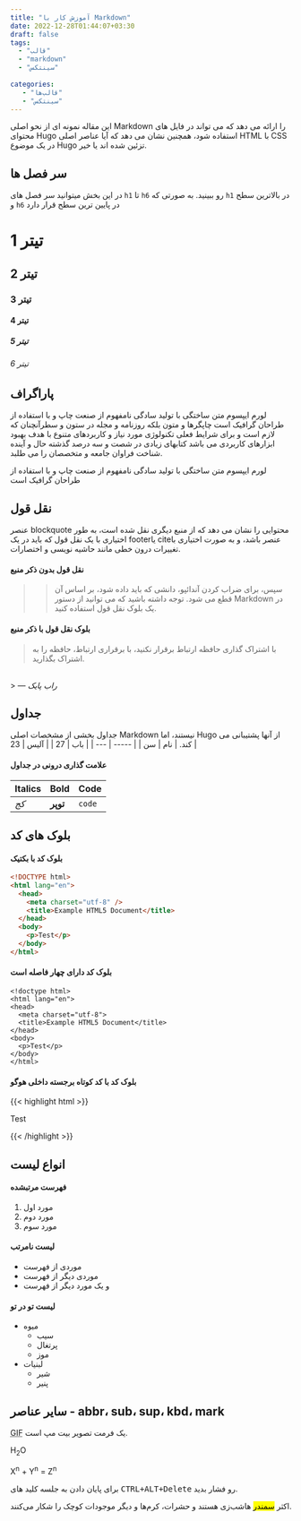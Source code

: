 ```yaml
---
title: "آموزش کار با Markdown"
date: 2022-12-28T01:44:07+03:30
draft: false
tags:
  - "قالب"
  - "markdown"
  - "سینتکس"
  
categories:
   - "قالب‌ها"
   - "سینتکس"
---
```

این مقاله نمونه ای از نحو اصلی Markdown را ارائه می دهد که می تواند در فایل های محتوای Hugo استفاده شود، همچنین نشان می دهد که آیا عناصر اصلی HTML با CSS در یک موضوع Hugo تزئین شده اند یا خیر.

## سر فصل ها
در این بخش میتوانید سر فصل های `h1` تا `h6` رو ببینید.
به صورتی که `h1` در بالاترین سطح و `h6` در پایین ترین سطح قرار دارد
# تیتر 1
## تیتر 2
### تیتر 3
#### تیتر 4
##### تیتر 5
###### تیتر 6

## پاراگراف
لورم ایپسوم متن ساختگی با تولید سادگی نامفهوم از صنعت چاپ و با استفاده از طراحان گرافیک است چاپگرها و متون بلکه روزنامه و مجله در ستون و سطرآنچنان که لازم است و برای شرایط فعلی تکنولوژی مورد نیاز و کاربردهای متنوع با هدف بهبود ابزارهای کاربردی می باشد کتابهای زیادی در شصت و سه درصد گذشته حال و آینده شناخت فراوان جامعه و متخصصان را می طلبد.

لورم ایپسوم متن ساختگی با تولید سادگی نامفهوم از صنعت چاپ و با استفاده از طراحان گرافیک است

## نقل قول
عنصر blockquote محتوایی را نشان می دهد که از منبع دیگری نقل شده است، به طور اختیاری با یک نقل قول که باید در یک footerیا citeعنصر باشد، و به صورت اختیاری با تغییرات درون خطی مانند حاشیه نویسی و اختصارات.

#### نقل قول بدون ذکر منبع
>> سپس، برای ضراب کردن آندائپو، دانشی که باید داده شود، بر اساس آن قطع می شود. توجه داشته باشید که می توانید از دستور Markdown در یک بلوک نقل قول استفاده کنید.

#### بلوک نقل قول با ذکر منبع
> با اشتراک گذاری حافظه ارتباط برقرار نکنید، با برقراری ارتباط، حافظه را به اشتراک بگذارید.
<br>
> — <cite>راب پایک</cite>

## جداول
جداول بخشی از مشخصات اصلی Markdown نیستند، اما Hugo از آنها پشتیبانی می کند.
| نام  | سن |
| ----- | --- |
| باب   | 27  |
| آلیس | 23  |

#### علامت گذاری درونی در جداول
| Italics   | Bold     | Code   |
| --------- | -------- | ------ |
| _کج_ | **توپر** | `code` |

## بلوک های کد
#### بلوک کد با بکتیک
```html
<!DOCTYPE html>
<html lang="en">
  <head>
    <meta charset="utf-8" />
    <title>Example HTML5 Document</title>
  </head>
  <body>
    <p>Test</p>
  </body>
</html>
```
#### بلوک کد دارای چهار فاصله است
    <!doctype html>
    <html lang="en">
    <head>
      <meta charset="utf-8">
      <title>Example HTML5 Document</title>
    </head>
    <body>
      <p>Test</p>
    </body>
    </html>

#### بلوک کد با کد کوتاه برجسته داخلی هوگو
{{< highlight html >}}

<!doctype html>
<html lang="en">
<head>
  <meta charset="utf-8">
  <title>Example HTML5 Document</title>
</head>
<body>
  <p>Test</p>
</body>
</html>
{{< /highlight >}}

## انواع لیست
#### فهرست مرتبشده
1. مورد اول
2. مورد دوم
3. مورد سوم
#### لیست نامرتب
- موردی از فهرست
- موردی دیگر از فهرست
- و یک مورد دیگر از فهرست
#### لیست تو در تو
- میوه
  - سیب
  - پرتغال
  - موز
- لبنیات
  - شیر
  - پنیر

## سایر عناصر - abbr، sub، sup، kbd، mark
<abbr title="Graphics Interchange Format">GIF</abbr> یک فرمت تصویر بیت مپ است.

H<sub>2</sub>O

X<sup>n</sup> + Y<sup>n</sup> = Z<sup>n</sup>

برای پایان دادن به جلسه کلید های  <kbd><kbd>CTRL</kbd>+<kbd>ALT</kbd>+<kbd>Delete</kbd></kbd> رو فشار بدید.

 اکثر <mark>سمندر</mark> هاشب‌زی هستند و حشرات، کرم‌ها و دیگر موجودات کوچک را شکار می‌کنند.

